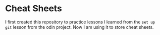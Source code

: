 # Cheat Sheets

I first created this repository to practice lessons I learned from the ``set up git`` lesson from the odin project. Now I am using it to store cheat sheets.
